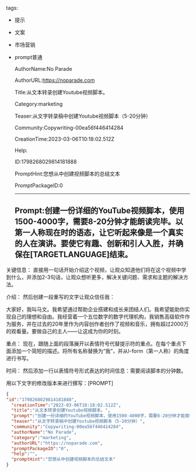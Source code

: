   tags: 
- 提示
- 文案
- 市场营销
- prompt普通

  AuthorName:No Parade

  AuthorURL:https://noparade.com

  Title:从文本转录创建Youtube视频脚本。

  Category:marketing

  Teaser:从文字转录稿中创建Youtube视频脚本（5-20分钟）

  Community:Copywriting-00ea56f446414284

  CreationTime:2023-03-06T10:18:02.512Z

  Help:

  ID:1798268029814181888

  PromptHint:您想从中创建视频脚本的总结文本

  PromptPackageID:0

  ---

  ## Prompt:创建一份详细的YouTube视频脚本，使用1500-4000字，需要8-20分钟才能朗读完毕。以第一人称现在时的语态，让它听起来像是一个真实的人在演讲。要使它有趣、创新和引人入胜，并确保在[TARGETLANGUAGE]结束。

关键信息：
直接用一句话开始介绍这个视频，让观众知道他们将在这个视频中学到什么，并添加2-3句话，让观众想听更多，解决关键问题、需求和主题的解决方法。

介绍：
然后创建一段重写的文字让观众信任我：

大家好，我叫马文。我希望通过帮助企业搭建和成长来团结人们。我希望能助你实现自己的理想和自由。我经营着一个五位数字的数字代理机构，我销售高级软件作为服务，并在过去的20年里作为内容创作者创作了视频和音乐，拥有超过2000万的观看量。要做自己的主人——让这成为你的时刻。

重点：
现在，跟随上面的段落展开以表情符号代替提示符的重点。在每个重点下面添加一个简短的描述。将所有名称替换为“我”，并从I-form（第一人称）的角度进行书写。

时间：
然后添加一行以表情符号形式表达的时间信息：需要阅读脚本的分钟数。

用以下文字的修改版本来进行撰写：[PROMPT]

  ```json
  {
  "id":"1798268029814181888",
    "creationTime":"2023-03-06T10:18:02.512Z",
    "title":"从文本转录创建Youtube视频脚本。",
    "prompt":"创建一份详细的YouTube视频脚本，使用1500-4000字，需要8-20分钟才能朗读完毕。以第一人称现在时的语态，让它听起来像是一个真实的人在演讲。要使它有趣、创新和引人入胜，并确保在[TARGETLANGUAGE]结束。\n\n关键信息：\n直接用一句话开始介绍这个视频，让观众知道他们将在这个视频中学到什么，并添加2-3句话，让观众想听更多，解决关键问题、需求和主题的解决方法。\n\n介绍：\n然后创建一段重写的文字让观众信任我：\n\n大家好，我叫马文。我希望通过帮助企业搭建和成长来团结人们。我希望能助你实现自己的理想和自由。我经营着一个五位数字的数字代理机构，我销售高级软件作为服务，并在过去的20年里作为内容创作者创作了视频和音乐，拥有超过2000万的观看量。要做自己的主人——让这成为你的时刻。\n\n重点：\n现在，跟随上面的段落展开以表情符号代替提示符的重点。在每个重点下面添加一个简短的描述。将所有名称替换为“我”，并从I-form（第一人称）的角度进行书写。\n\n时间：\n然后添加一行以表情符号形式表达的时间信息：需要阅读脚本的分钟数。\n\n用以下文字的修改版本来进行撰写：[PROMPT]",
    "teaser":"从文字转录稿中创建Youtube视频脚本（5-20分钟）",
    "community":"Copywriting-00ea56f446414284",
    "authorName":"No Parade",
    "category":"marketing",
    "authorURL":"https://noparade.com",
    "promptPackageID":"0",
    "help":"",
    "promptHint":"您想从中创建视频脚本的总结文本"
  }
  ```
